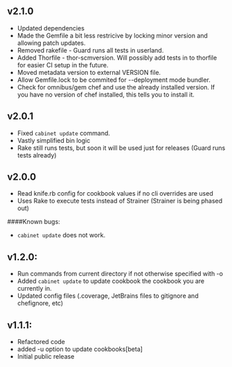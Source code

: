 ## v2.1.0
* Updated dependencies
* Made the Gemfile a bit less restricive by locking minor version and allowing patch updates.
* Removed rakefile - Guard runs all tests in userland.
* Added Thorfile - thor-scmversion. Will possibly add tests in to thorfile for easier CI setup in the future.
* Moved metadata version to external VERSION file.
* Allow Gemfile.lock to be commited for --deployment mode bundler.
* Check for omnibus/gem chef and use the already installed version. If you have no version of chef installed, this tells you to install it.

## v2.0.1
* Fixed `cabinet update` command.
* Vastly simplified bin logic
* Rake still runs tests, but soon it will be used just for releases (Guard runs tests already)

## v2.0.0
* Read knife.rb config for cookbook values if no cli overrides are used
* Uses Rake to execute tests instead of Strainer (Strainer is being phased out)

####Known bugs:
* `cabinet update` does not work.

## v1.2.0:

* Run commands from current directory if not otherwise specified with -o
* Added `cabinet update` to update cookbook the cookbook you are currently in.
* Updated config files (.coverage, JetBrains files to gitignore and chefignore, etc)

## v1.1.1:

* Refactored code
* added -u option to update cookbooks[beta]
* Initial public release
